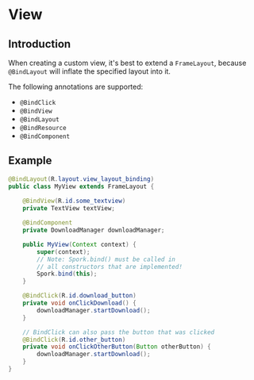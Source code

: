 # View

## Introduction

When creating a custom view, it's best to extend a `FrameLayout`, because `@BindLayout` will inflate the specified layout into it.

The following annotations are supported:

 - `@BindClick`
 - `@BindView`
 - `@BindLayout`
 - `@BindResource`
 - `@BindComponent`

## Example

```java
@BindLayout(R.layout.view_layout_binding)
public class MyView extends FrameLayout {
	
	@BindView(R.id.some_textview)
	private TextView textView;

	@BindComponent
	private DownloadManager downloadManager;

	public MyView(Context context) {
		super(context);
		// Note: Spork.bind() must be called in 
		// all constructors that are implemented!
		Spork.bind(this);
	}

	@BindClick(R.id.download_button)
	private void onClickDownload() {
		downloadManager.startDownload();
	}

	// BindClick can also pass the button that was clicked
	@BindClick(R.id.other_button)
	private void onClickOtherButton(Button otherButton) {
		downloadManager.startDownload();
	}
}
```